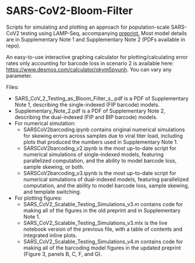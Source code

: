 # SARS-CoV2-Bloom-Filter
Scripts for simulating and plotting an approach for population-scale SARS-CoV2 testing using LAMP-Seq, accompanying [preprint.](https://www.biorxiv.org/content/10.1101/2020.04.06.025635v1) 
Most model details are in Supplementary Note 1 and Supplementary Note 2 (PDFs available in repo). 

An easy-to-use interactive graphing calculator for plotting/calculating error rates only accounting for barcode loss in scenario 2 is available here: https://www.desmos.com/calculator/okym5pyunh. You can vary any parameter.

Files:
- SARS_CoV_2_Testing_as_Bloom_Filter_s_.pdf is a PDF of Supplementary Note 1, describing the single-indexed (FIP barcode) models. 
- Supplementary_Note_2.pdf is a PDF of Supplementary Note 2, describing the dual-indexed (FIP and BIP barcode) models. 
- For numerical simulation:
    - SARSCoV2barcoding.ipynb contains original numerical simulations for skewing errors across samples due to viral titer load, including plots that produced the numbers used in Supplementary Note 1.
    - SARSCoV2barcoding_v2.ipynb is the most up-to-date script for numerical simulations of single-indexed models, featuring parallelized computation, and the ability to model barcode loss, sample skewing, or both.
    - SARSCoV2barcoding_v3.ipynb is the most up-to-date script for numerical simulations of dual-indexed models, featuring parallelized computation, and the ability to model barcode loss, sample skewing, and template switching.
- For plotting figures: 
    - SARS_CoV2_Scalable_Testing_Simulations_v3.m contains code for making all of the figures in the old preprint and in Supplementary Note 1.
    - SARS_CoV2_Scalable_Testing_Simulations_v3.mlx is the live notebook version of the previous file, with a table of contents and integrated inline plots.
    - SARS_CoV2_Scalable_Testing_Simulations_v4.m contains code for making all of the barcoding model figures in the updated preprint (Figure 3, panels B, C, F, and G).
